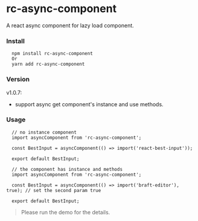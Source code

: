 # rc-async-component
A react async component for lazy load component.

### Install
```
  npm install rc-async-component
  Or
  yarn add rc-async-component
```
### Version
v1.0.7:
  - support async get component's instance and use methods.
### Usage
```
  // no instance component
  import asyncComponent from 'rc-async-component';

  const BestInput = asyncComponent(() => import('react-best-input'));

  export default BestInput;
  
  // the component has instance and methods
  import asyncComponent from 'rc-async-component';

  const BestInput = asyncComponent(() => import('braft-editor'), true); // set the second param true

  export default BestInput;
```  

> Please run the demo for the details.
